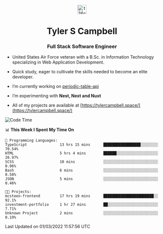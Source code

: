 <p align="center">
<a href="https://www.linkedin.com/in/t36campbell" target="blank"><img align="center" src="https://ik.imagekit.io/t36campbell/Portfolio/linkedin.png.original_m8bbGgPh6.png" alt="t36campbell" height="30" width="30" /></a>
</p>
<h1 align="center">Tyler S Campbell</h1>
<h3 align="center">Full Stack Software Engineer</h3>

* United States Air Force veteran with a B.Sc. in Information Technology specializing in Web Application Development. 

* Quick study, eager to cultivate the skills needed to become an elite developer.

* I’m currently working on [periodic-table-api](https://github.com/t36campbell/periodic-table-api)

* I’m experimenting with **Nest, Next and Nuxt**

* All of my projects are available at [https://tylercampbell.space/](https://tylercampbell.space/)

<!--START_SECTION:waka-->
![Code Time](http://img.shields.io/badge/Code%20Time-1%2C452%20hrs%2016%20mins-blue)

📊 **This Week I Spent My Time On** 

```text
💬 Programming Languages: 
TypeScript               13 hrs 15 mins      █████████████████░░░░░░░░   70.54% 
HTML                     5 hrs 4 mins        ██████░░░░░░░░░░░░░░░░░░░   26.97% 
SCSS                     10 mins             ░░░░░░░░░░░░░░░░░░░░░░░░░   0.96% 
Bash                     6 mins              ░░░░░░░░░░░░░░░░░░░░░░░░░   0.58% 
JSON                     5 mins              ░░░░░░░░░░░░░░░░░░░░░░░░░   0.46%

🐱‍💻 Projects: 
mcsteen-frontend         17 hrs 19 mins      ███████████████████████░░   92.1% 
investment-portfolio     1 hr 27 mins        ██░░░░░░░░░░░░░░░░░░░░░░░   7.71% 
Unknown Project          2 mins              ░░░░░░░░░░░░░░░░░░░░░░░░░   0.19%

```


 Last Updated on 01/03/2022 11:57:56 UTC
<!--END_SECTION:waka-->
